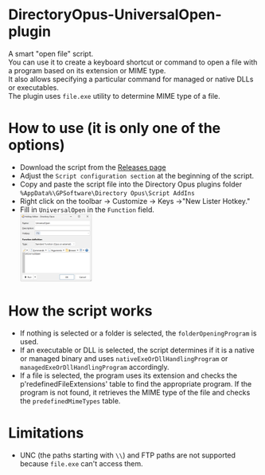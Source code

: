# DirectoryOpus-UniversalOpen-plugin
A smart "open file" script.<br>
You can use it to create a keyboard shortcut or command to open a file with a program based on its extension or MIME type.<br>
It also allows specifying a particular command for managed or native DLLs or executables.<br>
The plugin uses `file.exe` utility to determine MIME type of a file.

# How to use (it is only one of the options)
* Download the script from the [Releases page](https://github.com/PolarGoose/DirectoryOpus-UniversalOpen-plugin/releases)
* Adjust the `Script configuration section` at the beginning of the script.
* Copy and paste the script file into the Directory Opus plugins folder `%AppData%\GPSoftware\Directory Opus\Script AddIns`
* Right click on the toolbar -> Customize -> Keys ->"New Lister Hotkey."
* Fill in `UniversalOpen` in the `Function` field.<br>
  <img src="doc/AddingNewHotkey.png" width="30%" />

# How the script works
* If nothing is selected or a folder is selected, the `folderOpeningProgram` is used.
* If an executable or DLL is selected, the script determines if it is a native or managed binary and uses `nativeExeOrDllHandlingProgram` or `managedExeOrDllHandlingProgram` accordingly.
* If a file is selected, the program uses its extension and checks the p'redefinedFileExtensions' table to find the appropriate program. If the program is not found, it retrieves the MIME type of the file and checks the `predefinedMimeTypes` table.

# Limitations
* UNC (the paths starting with `\\`) and FTP paths are not supported because `file.exe` can't access them.
